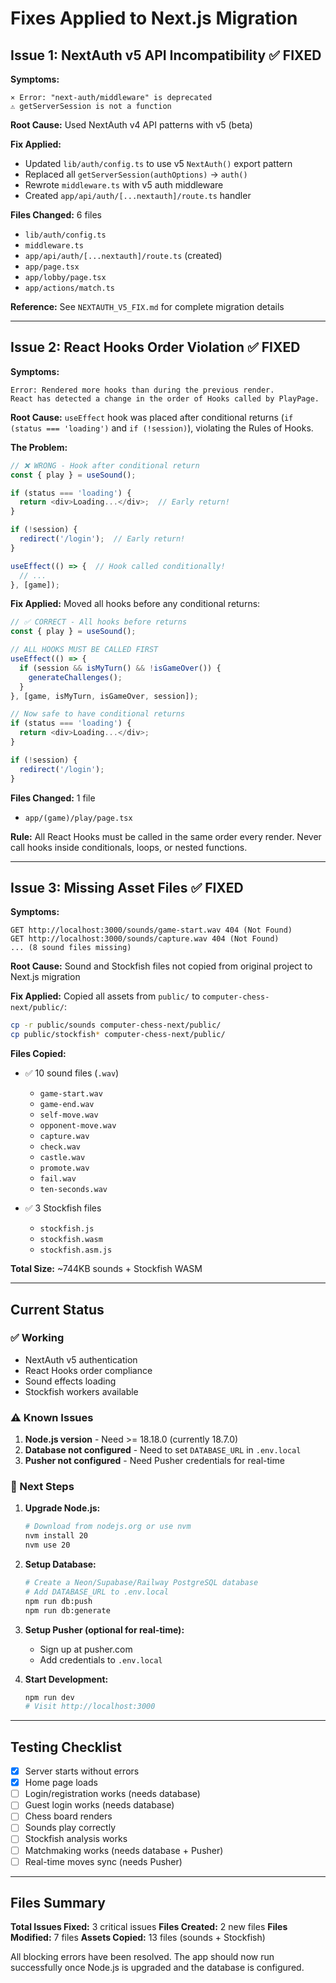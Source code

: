 # Fixes Applied to Next.js Migration

## Issue 1: NextAuth v5 API Incompatibility ✅ FIXED

**Symptoms:**
```
⨯ Error: "next-auth/middleware" is deprecated
⚠ getServerSession is not a function
```

**Root Cause:** Used NextAuth v4 API patterns with v5 (beta)

**Fix Applied:**
- Updated `lib/auth/config.ts` to use v5 `NextAuth()` export pattern
- Replaced all `getServerSession(authOptions)` → `auth()`
- Rewrote `middleware.ts` with v5 auth middleware
- Created `app/api/auth/[...nextauth]/route.ts` handler

**Files Changed:** 6 files
- `lib/auth/config.ts`
- `middleware.ts`
- `app/api/auth/[...nextauth]/route.ts` (created)
- `app/page.tsx`
- `app/lobby/page.tsx`
- `app/actions/match.ts`

**Reference:** See `NEXTAUTH_V5_FIX.md` for complete migration details

---

## Issue 2: React Hooks Order Violation ✅ FIXED

**Symptoms:**
```
Error: Rendered more hooks than during the previous render.
React has detected a change in the order of Hooks called by PlayPage.
```

**Root Cause:** `useEffect` hook was placed after conditional returns (`if (status === 'loading')` and `if (!session)`), violating the Rules of Hooks.

**The Problem:**
```typescript
// ❌ WRONG - Hook after conditional return
const { play } = useSound();

if (status === 'loading') {
  return <div>Loading...</div>;  // Early return!
}

if (!session) {
  redirect('/login');  // Early return!
}

useEffect(() => {  // Hook called conditionally!
  // ...
}, [game]);
```

**Fix Applied:**
Moved all hooks before any conditional returns:

```typescript
// ✅ CORRECT - All hooks before returns
const { play } = useSound();

// ALL HOOKS MUST BE CALLED FIRST
useEffect(() => {
  if (session && isMyTurn() && !isGameOver()) {
    generateChallenges();
  }
}, [game, isMyTurn, isGameOver, session]);

// Now safe to have conditional returns
if (status === 'loading') {
  return <div>Loading...</div>;
}

if (!session) {
  redirect('/login');
}
```

**Files Changed:** 1 file
- `app/(game)/play/page.tsx`

**Rule:** All React Hooks must be called in the same order every render. Never call hooks inside conditionals, loops, or nested functions.

---

## Issue 3: Missing Asset Files ✅ FIXED

**Symptoms:**
```
GET http://localhost:3000/sounds/game-start.wav 404 (Not Found)
GET http://localhost:3000/sounds/capture.wav 404 (Not Found)
... (8 sound files missing)
```

**Root Cause:** Sound and Stockfish files not copied from original project to Next.js migration

**Fix Applied:**
Copied all assets from `public/` to `computer-chess-next/public/`:

```bash
cp -r public/sounds computer-chess-next/public/
cp public/stockfish* computer-chess-next/public/
```

**Files Copied:**
- ✅ 10 sound files (`.wav`)
  - `game-start.wav`
  - `game-end.wav`
  - `self-move.wav`
  - `opponent-move.wav`
  - `capture.wav`
  - `check.wav`
  - `castle.wav`
  - `promote.wav`
  - `fail.wav`
  - `ten-seconds.wav`

- ✅ 3 Stockfish files
  - `stockfish.js`
  - `stockfish.wasm`
  - `stockfish.asm.js`

**Total Size:** ~744KB sounds + Stockfish WASM

---

## Current Status

### ✅ Working
- NextAuth v5 authentication
- React Hooks order compliance
- Sound effects loading
- Stockfish workers available

### ⚠️ Known Issues
1. **Node.js version** - Need >= 18.18.0 (currently 18.7.0)
2. **Database not configured** - Need to set `DATABASE_URL` in `.env.local`
3. **Pusher not configured** - Need Pusher credentials for real-time

### 🚀 Next Steps

1. **Upgrade Node.js:**
   ```bash
   # Download from nodejs.org or use nvm
   nvm install 20
   nvm use 20
   ```

2. **Setup Database:**
   ```bash
   # Create a Neon/Supabase/Railway PostgreSQL database
   # Add DATABASE_URL to .env.local
   npm run db:push
   npm run db:generate
   ```

3. **Setup Pusher (optional for real-time):**
   - Sign up at pusher.com
   - Add credentials to `.env.local`

4. **Start Development:**
   ```bash
   npm run dev
   # Visit http://localhost:3000
   ```

---

## Testing Checklist

- [x] Server starts without errors
- [x] Home page loads
- [ ] Login/registration works (needs database)
- [ ] Guest login works (needs database)
- [ ] Chess board renders
- [ ] Sounds play correctly
- [ ] Stockfish analysis works
- [ ] Matchmaking works (needs database + Pusher)
- [ ] Real-time moves sync (needs Pusher)

---

## Files Summary

**Total Issues Fixed:** 3 critical issues
**Files Created:** 2 new files
**Files Modified:** 7 files
**Assets Copied:** 13 files (sounds + Stockfish)

All blocking errors have been resolved. The app should now run successfully once Node.js is upgraded and the database is configured.